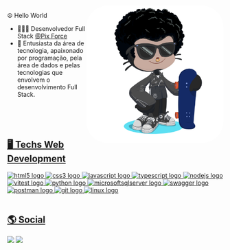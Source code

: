 <img align="right" alt="Octocat-pic" height="320" style="border-radius:50px;" src="https://github.com/codecampos/images/blob/main/octocat-codecampos.png">

☮️ Hello World

- 👨🏽‍💻 Desenvolvedor Full Stack [@Pix Force](https://www.linkedin.com/company/pixforce)
- 🌈 Entusiasta da área de tecnologia, apaixonado por programação, pela área de dados e pelas tecnologias que envolvem o desenvolvimento Full Stack.


<br/>
<br/>
<br/>
<div align="left">
  <a href="https://github.com/codecampos">
 <!-- <img height="180em" src="https://github-readme-stats.vercel.app/api?username=codecampos&show_icons=true&theme=github_dark&include_all_commits=true&hide_rank=true&hide_border=true&count_private=true"/> 
 <img height="180em" src="https://github-readme-stats.vercel.app/api/top-langs/?username=codecampos&layout=compact&hide_border=true&hide=ruby,Objective-C,Starlark,Dockerfile&theme=github_dark"/>
 -->
</div>
  
 ## 🖥️ Techs Web Development
<div align="left">
  <img src="https://img.shields.io/badge/HTML5-E34F26.svg?style=for-the-badge&logo=HTML5&logoColor=white" alt="html5 logo" />
  <img src="https://img.shields.io/badge/CSS3-1572B6.svg?style=for-the-badge&logo=CSS3&logoColor=white" alt="css3 logo" />
  <img src="https://img.shields.io/badge/JavaScript-F7DF1E.svg?style=for-the-badge&logo=JavaScript&logoColor=black" alt="javascript logo" />
  <img src="https://img.shields.io/badge/TypeScript-3178C6.svg?style=for-the-badge&logo=TypeScript&logoColor=white" alt="typescript logo" />
  <img src="https://img.shields.io/badge/Node.js-339933.svg?style=for-the-badge&logo=nodedotjs&logoColor=white" alt="nodejs logo" />
  <img src="https://img.shields.io/badge/Vitest-6E9F18.svg?style=for-the-badge&logo=Vitest&logoColor=white" alt="vitest logo" />
  <img src="https://img.shields.io/badge/Python-3776AB.svg?style=for-the-badge&logo=Python&logoColor=white" alt="python logo" />
  <img src="https://img.shields.io/badge/Microsoft%20SQL%20Server-CC2927.svg?style=for-the-badge&logo=Microsoft-SQL-Server&logoColor=white" alt="microsoftsqlserver logo" />
  <img src="https://img.shields.io/badge/Swagger-85EA2D.svg?style=for-the-badge&logo=Swagger&logoColor=black" alt="swagger logo" />
  <img src="https://img.shields.io/badge/Postman-FF6C37.svg?style=for-the-badge&logo=Postman&logoColor=white" alt="postman logo" />
  <img src="https://img.shields.io/badge/Git-F05032.svg?style=for-the-badge&logo=Git&logoColor=white" alt="git logo" />
  <img src="https://img.shields.io/badge/Linux-FCC624.svg?style=for-the-badge&logo=Linux&logoColor=black" alt="linux logo" />
</div>
</br> 

## 🌎 Social  
<div> 
  <a href = "mailto:devcodecampos@gmail.com"><img src="https://img.shields.io/badge/-Gmail-%23333?style=for-the-badge&logo=gmail&logoColor=white" target="_blank"></a>
  <a href="https://www.linkedin.com/in/devcodecampos" target="_blank"><img src="https://img.shields.io/badge/-LinkedIn-%230077B5?style=for-the-badge&logo=linkedin&logoColor=white" target="_blank"></a> 
</div>
